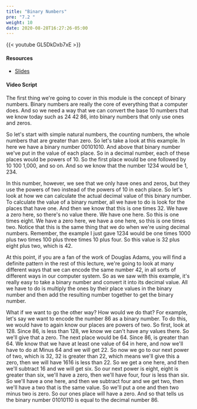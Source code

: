 ```yaml
---
title: "Binary Numbers"
pre: "7.2 "
weight: 10
date: 2020-08-28T16:27:26-05:00
---
```


{{< youtube GL5DkDxb7xE >}}

<!-- CIS 115: -55ZMpP852Q -->

#### Resources
* [Slides](/1-cc110/07-encoding/slides/7-Encoding.pdf)

#### Video Script

The first thing we're going to cover in this module is the concept of binary numbers. Binary numbers are really the core of everything that a computer does. And so we need a way that we can convert the base 10 numbers that we know today such as 24 42 86, into binary numbers that only use ones and zeros. 

So let's start with simple natural numbers, the counting numbers, the whole numbers that are greater than zero. So let's take a look at this example. In here we have a binary number 00101010. And above that binary number we've put in the value of each place. So in a decimal number, each of these places would be powers of 10. So the first place would be one followed by 10 100 1,000, and so on. And so we know that the number 1234 would be 1, 234. 

In this number, however, we see that we only have ones and zeros, but they use the powers of two instead of the powers of 10 in each place. So let's look at how we can calculate the actual decimal value of this binary number. To calculate the value of a binary number, all we have to do is look for the places that have one. And then we know that this is one times 32. We have a zero here, so there's no value there. We have one here. So this is one times eight. We have a zero here, we have a one here, so this is one times two. Notice that this is the same thing that we do when we're using decimal numbers. Remember, the example I just gave 1234 would be one times 1000 plus two times 100 plus three times 10 plus four. So this value is 32 plus eight plus two, which is 42.

 At this point, if you are a fan of the work of Douglas Adams, you will find a definite pattern in the rest of this lecture, we're going to look at many different ways that we can encode the same number 42, in all sorts of different ways in our computer system. So as we saw with this example, it's really easy to take a binary number and convert it into its decimal value. All we have to do is multiply the ones by their place values in the binary number and then add the resulting number together to get the binary number. 
 
 What if we want to go the other way? How would we do that? For example, let's say we want to encode the number 86 as a binary number. To do this, we would have to again know our places are powers of two. So first, look at 128. Since 86, is less than 128, we know we can't have any values there. So we'll give that a zero. The next place would be 64. Since 86, is greater than 64. We know that we have at least one value of 64 in here, and now we'll have to do at Minus 64 and we will get 22. So now we go to our next power of two, which is 32, 32 is greater than 22, which means we'll give this a zero, then we will have 1616 is less than 22. So we get a one here, and then we'll subtract 16 and we will get six. So our next power is eight, eight is greater than six, we'll have a zero, then we'll have four, four is less than six. So we'll have a one here, and then we subtract four and we get two, then we'll have a two that is the same value. So we'll put a one and then two minus two is zero. So our ones place will have a zero. And so that tells us the binary number 01010110 is equal to the decimal number 86.